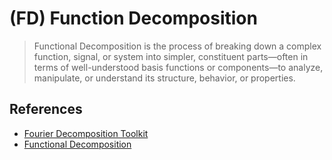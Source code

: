 # (FD) Function  Decomposition

> Functional Decomposition is the process of breaking down a complex function, signal, or system into simpler, constituent parts—often in terms of well-understood basis functions or components—to analyze, manipulate, or understand its structure, behavior, or properties.

## References

- [Fourier Decomposition Toolkit](https://righteous-guardian-68f.notion.site/Fourier-Decomposition-Toolkit-226c0f5171ec80f49727c4b0589539b7?source=copy_link)
- [Functional Decomposition](https://righteous-guardian-68f.notion.site/Functional-Decomposition-226c0f5171ec80ddbc4df86b25d8706f?source=copy_link)
